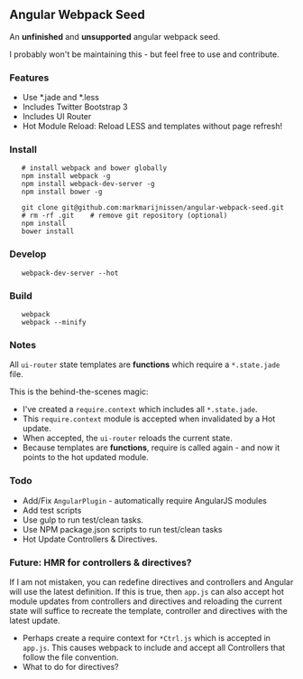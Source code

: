 Angular Webpack Seed
--------------------

An **unfinished** and **unsupported** angular webpack seed.

I probably won't be maintaining this - but feel free to use and contribute.

### Features

* Use *.jade and *.less
* Includes Twitter Bootstrap 3
* Includes UI Router
* Hot Module Reload: Reload LESS and templates without page refresh!

### Install

```
   # install webpack and bower globally
   npm install webpack -g
   npm install webpack-dev-server -g
   npm install bower -g

   git clone git@github.com:markmarijnissen/angular-webpack-seed.git
   # rm -rf .git    # remove git repository (optional)
   npm install
   bower install
```

### Develop
```
   webpack-dev-server --hot
```

### Build
```
   webpack
   webpack --minify
```

### Notes

All `ui-router` state templates are **functions** which require a `*.state.jade` file. 

This is the behind-the-scenes magic:

* I've created a `require.context` which includes all `*.state.jade`.
* This `require.context` module is accepted when invalidated by a Hot update.
* When accepted, the `ui-router` reloads the current state.
* Because templates are **functions**, require is called again - and now it points to the hot updated module.

### Todo

* Add/Fix `AngularPlugin` - automatically require AngularJS modules
* Add test scripts
* Use gulp to run test/clean tasks.
* Use NPM package.json scripts to run test/clean tasks 
* Hot Update Controllers & Directives.

### Future: HMR for controllers & directives?

If I am not mistaken, you can redefine directives and controllers and Angular will use the latest definition. If this is true, then `app.js` can also accept hot module updates from controllers and directives and reloading the current state will suffice to recreate the template, controller and directives with the latest update.

* Perhaps create a require context for `*Ctrl.js` which is accepted in `app.js`. This causes webpack to include and accept all Controllers that follow the file convention. 
* What to do for directives?